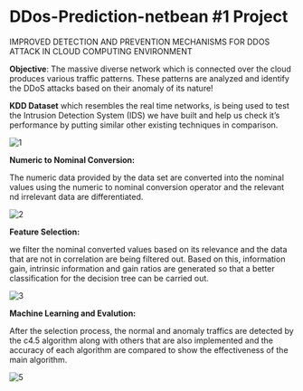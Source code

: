# DDos-Prediction-netbean #1 Project 
IMPROVED DETECTION AND PREVENTION MECHANISMS FOR DDOS ATTACK IN CLOUD COMPUTING ENVIRONMENT

**Objective**:
The massive diverse network which is connected over the cloud produces various traffic patterns. These patterns are analyzed and identify the DDoS attacks based on their anomaly of its nature!

**KDD Dataset** which resembles the real time networks, is being used to test the Intrusion Detection System (IDS) we have built and help us check it’s performance by putting similar other existing techniques in comparison. 


![1](https://user-images.githubusercontent.com/65278849/182809708-7fbde586-ce17-4362-b027-7dbd611d36f1.jpeg)

**Numeric to Nominal Conversion:**

The numeric data provided by the data set are converted into the nominal values using the numeric to nominal conversion operator and the relevant nd irrelevant data are differentiated.

![2](https://user-images.githubusercontent.com/65278849/182811327-bb7899ca-46d4-41e6-b371-dc19523968d7.jpeg)

**Feature Selection:**

we filter the nominal converted values based on its relevance and the data that are not in correlation are being filtered out. Based on this, information gain, intrinsic information and gain ratios are generated so that a better classification for the decision tree can be carried out.

![3](https://user-images.githubusercontent.com/65278849/182811944-6f4515a7-9abc-4edc-8a6d-726e1c030f3d.jpeg)

**Machine Learning and Evalution:**

After the selection process, the normal and anomaly traffics are detected by the c4.5 algorithm along with others that are also implemented and the accuracy of each algorithm are compared to show the effectiveness of the main algorithm.     

![5](https://user-images.githubusercontent.com/65278849/182812229-b39bd202-6902-4349-b05b-4e9e3de90029.jpeg)

